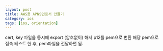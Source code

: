```yaml
---
layout: post
title: AWS용 APNS인증서 만들기
category: ios
tags: [ios, orientation]
---
```


cert, key 파일을 동시에 export (암호없이) 해서 p12를 pem으로 변환
해당 pem으로 접속 테스트 한 후,
pem파일을 전달하면 됨.
